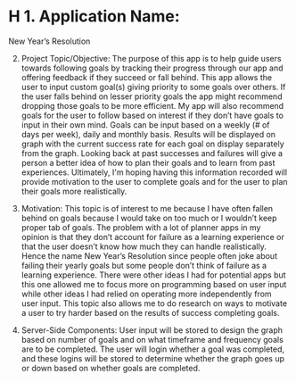 # H 1.	Application Name:
New Year’s Resolution

2.	Project Topic/Objective:
The purpose of this app is to help guide users towards following goals by tracking their progress through our app and offering feedback if they succeed or fall behind. This app allows the user to input custom goal(s) giving priority to some goals over others. If the user falls behind on lesser priority goals the app might recommend dropping those goals to be more efficient. My app will also recommend goals for the user to follow based on interest if they don’t have goals to input in their own mind. Goals can be input based on a weekly (# of days per week), daily and monthly basis. Results will be displayed on graph with the current success rate for each goal on display separately from the graph. Looking back at past successes and failures will give a person a better idea of how to plan their goals and to learn from past experiences. Ultimately, I'm hoping having this information recorded will provide motivation to the user to complete goals and for the user to plan their goals more realistically.


3.	Motivation:
This topic is of interest to me because I have often fallen behind on goals because I would take on too much or I wouldn’t keep proper tab of goals. The problem with a lot of planner apps in my opinion is that they don’t account for failure as a learning experience or that the user doesn’t know how much they can handle realistically. Hence the name New Year’s Resolution since people often joke about failing their yearly goals but some people don’t think of failure as a learning experience. There were other ideas I had for potential apps but this one allowed me to focus more on programming based on user input while other ideas I had relied on operating more independently from user input. This topic also allows me to do research on ways to motivate a user to try harder based on the results of success completing goals.

4.	Server-Side Components:
User input will be stored to design the graph based on number of goals and on what timeframe and frequency goals are to be completed. The user will login whether a goal was completed, and these logins will be stored to determine whether the graph goes up or down based on whether goals are completed.

